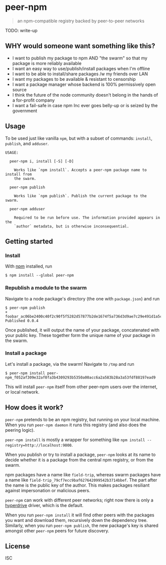 # peer-npm

> an npm-compatible registry backed by peer-to-peer networks


TODO: write-up


## WHY would someone want something like this?

- I want to publish my package to npm AND "the swarm" so that my package is more
  reliably available
- I want an easy way to use/publish/install packages when I'm offline
- I want to be able to install/share packages /w my friends over LAN
- I want my packages to be available & resistant to censorship
- I want a package manager whose backend is 100% permissively open source
- I think the future of the node community doesn't belong in the hands of a
  for-profit company
- I want a fail-safe in case npm Inc ever goes belly-up or is seized by the
  government



## Usage

To be used just like vanilla `npm`, but with a subset of commands: `install`,
`publish`, and `adduser`.

```
USAGE:

  peer-npm i, install [-S] [-D]

    Works like `npm install`. Accepts a peer-npm package name to install from
    the swarm.

  peer-npm publish

    Works like `npm publish`. Publish the current package to the swarm.

  peer-npm adduser

    Required to be run before use. The information provided appears in the
    `author` metadata, but is otherwise inconsequential.

```

## Getting started

### Install

With [npm](https://npmjs.org/) installed, run

```
$ npm install --global peer-npm
```

### Republish a module to the swarm

Navigate to a node package's directory (the one with `package.json`) and run

```
$ peer-npm publish
+ foobar_ac06be2400c40f2c90f5f5282d57877b2de1674f5a736d3d9ae7c29e491d1a5c
Published 0.0.4
```

Once published, it will output the name of your package, concatenated with your
public key. These together form the unique name of your package in the swarm.

### Install a package

Let's install a package, via the swarm! Navigate to `/tmp` and run

```
$ peer-npm install peer-npm_f052af309e32af0fa3b4309293b5350a00acc6a2a583b28a3a53fdf88197ead9
```

This will install `peer-npm` itself from other peer-npm users over the internet,
or local network.


## How does it work?

`peer-npm` pretends to be an npm registry, but running on your local machine.
When you run `peer-npm daemon` it runs this registry (and also does the peering
logic).

`peer-npm install` is mostly a wrapper for something like `npm install
--registry=http://localhost:9000`.

When you publish or try to install a package, `peer-npm` looks at its name to
decide whether it is a package from the central npm registry, or from the swarm.

npm packages have a name like `field-trip`, whereas swarm packages have a name
like `field-trip_79cf7ecc9baf627642099542b3714bbef`. The part after the name is
the public key of the author. This makes packages resiliant against
impersonation or malicious peers.

`peer-npm` can work with different peer networks; right now there is only a
[hyperdrive](https://github.com/mafintosh/hyperdrive) driver, which is the
default.

When you run `peer-npm install` it will find other peers with the packages you
want and download them, recursively down the dependency tree. Similarly, when
you run `peer-npm publish`, the new package's key is shared amongst other
`peer-npm` peers for future discovery.

## License

ISC

